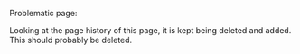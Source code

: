 Problematic page:

Looking at the page history of this page, it is kept being deleted and added. This should probably be deleted.